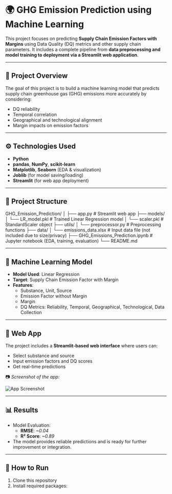 # 🌍 GHG Emission Prediction using Machine Learning

This project focuses on predicting **Supply Chain Emission Factors with Margins** using Data Quality (DQ) metrics and other supply chain parameters. It includes a complete pipeline from **data preprocessing and model training to deployment via a Streamlit web application**.

---

## 📌 Project Overview

The goal of this project is to build a machine learning model that predicts supply chain greenhouse gas (GHG) emissions more accurately by considering:

- DQ reliability
- Temporal correlation
- Geographical and technological alignment
- Margin impacts on emission factors

---

## ⚙️ Technologies Used

- **Python**
- **pandas**, **NumPy**, **scikit-learn**
- **Matplotlib**, **Seaborn** (EDA & visualization)
- **Joblib** (for model saving/loading)
- **Streamlit** (for web app deployment)

---

## 📁 Project Structure

GHG_Emission_Prediction/
│
├── app.py # Streamlit web app
├── models/
│ └── LR_model.pkl # Trained Linear Regression model
│ └── scaler.pkl # StandardScaler object
├── utils/
│ └── preprocessor.py # Preprocessing functions
├── data/
│ └── emissions_data.xlsx # Input data file (not included due to size/privacy)
├── GHG_Emissions_Prediction.ipynb # Jupyter notebook (EDA, training, evaluation)
└── README.md


---

## 🧠 Machine Learning Model

- **Model Used**: Linear Regression
- **Target**: Supply Chain Emission Factor with Margin
- **Features**:
  - Substance, Unit, Source
  - Emission Factor without Margin
  - Margin
  - DQ Metrics: Reliability, Temporal, Geographical, Technological, Data Collection

---

## 🚀 Web App

The project includes a **Streamlit-based web interface** where users can:

- Select substance and source
- Input emission factors and DQ scores
- Get real-time predictions

📷 *Screenshot of the app:*

![App Screenshot](./screenshots/app.png)

---

## 📊 Results

- Model Evaluation:
  - **RMSE**: *~0.04*  
  - **R² Score**: *~0.89*  
- The model provides reliable predictions and is ready for further improvement or integration.

---

## 🔧 How to Run

1. Clone this repository  
2. Install required packages:  


